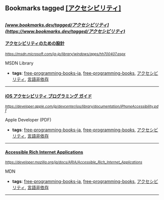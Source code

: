 ## Bookmarks tagged [[アクセシビリティ]](https://www.bookmarks.dev?q=[アクセシビリティ])

_<sup><sup>[www.bookmarks.dev/tagged/アクセシビリティ](https://www.bookmarks.dev/tagged/アクセシビリティ)</sup></sup>_
---
#### [アクセシビリティのための設計](https://msdn.microsoft.com/ja-jp/library/windows/apps/hh700407.aspx)
_<sup>https://msdn.microsoft.com/ja-jp/library/windows/apps/hh700407.aspx</sup>_

MSDN Library
* **tags**: [free-programming-books-ja](../tagged/free-programming-books-ja.md), [free-programming-books](../tagged/free-programming-books.md), [アクセシビリティ](../tagged/アクセシビリティ.md), [言語非依存](../tagged/言語非依存.md)
---
#### [iOS アクセシビリティ プログラミング ガイド](https://developer.apple.com/jp/devcenter/ios/library/documentation/iPhoneAccessibility.pdf)
_<sup>https://developer.apple.com/jp/devcenter/ios/library/documentation/iPhoneAccessibility.pdf</sup>_

Apple Developer (PDF)
* **tags**: [free-programming-books-ja](../tagged/free-programming-books-ja.md), [free-programming-books](../tagged/free-programming-books.md), [アクセシビリティ](../tagged/アクセシビリティ.md), [言語非依存](../tagged/言語非依存.md)
---
#### [Accessible Rich Internet Applications](https://developer.mozilla.org/ja/docs/ARIA/Accessible_Rich_Internet_Applications)
_<sup>https://developer.mozilla.org/ja/docs/ARIA/Accessible_Rich_Internet_Applications</sup>_

MDN
* **tags**: [free-programming-books-ja](../tagged/free-programming-books-ja.md), [free-programming-books](../tagged/free-programming-books.md), [アクセシビリティ](../tagged/アクセシビリティ.md), [言語非依存](../tagged/言語非依存.md)
---
